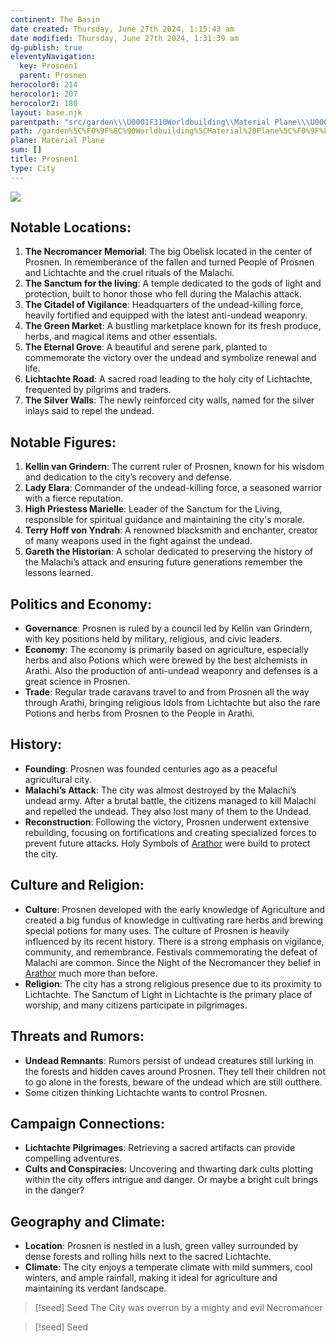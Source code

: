 ```yaml
---
continent: The Basin
date created: Thursday, June 27th 2024, 1:15:43 am
date modified: Thursday, June 27th 2024, 1:31:39 am
dg-publish: true
eleventyNavigation:
  key: Prosnen1
  parent: Prosnen
herocolor0: 214
herocolor1: 207
herocolor2: 180
layout: base.njk
parentpath: "src/garden\\\U0001F310Worldbuilding\\Material Plane\\\U0001F3DE️The Basin\\Regions\\Prosnen/Prosnen.md"
path: /garden%5C%F0%9F%8C%90Worldbuilding%5CMaterial%20Plane%5C%F0%9F%8F%9E%EF%B8%8FThe%20Basin%5CRegions%5CProsnen/Prosnen1/
plane: Material Plane
sum: []
title: Prosnen1
type: City
---
```


![](/static/Prosnen01.png)

## Notable Locations:

1. **The Necromancer Memorial**: The big Obelisk located in the center of Prosnen. In rememberance of the fallen and turned People of Prosnen and Lichtachte and the cruel rituals of the Malachi. 
2. **The Sanctum for the living**: A temple dedicated to the gods of light and protection, built to honor those who fell during the Malachis attack.
3. **The Citadel of Vigilance**: Headquarters of the undead-killing force, heavily fortified and equipped with the latest anti-undead weaponry.
4. **The Green Market**: A bustling marketplace known for its fresh produce, herbs, and magical items and other essentials.
5. **The Eternal Grove**: A beautiful and serene park, planted to commemorate the victory over the undead and symbolize renewal and life.
6. **Lichtachte Road**: A sacred road leading to the holy city of Lichtachte, frequented by pilgrims and traders.
7. **The Silver Walls**: The newly reinforced city walls, named for the silver inlays said to repel the undead.

## Notable Figures:

1. **Kellin van Grindern**: The current ruler of Prosnen, known for his wisdom and dedication to the city’s recovery and defense.
2. **Lady Elara**: Commander of the undead-killing force, a seasoned warrior with a fierce reputation.
3. **High Priestess Marielle**: Leader of the Sanctum for the Living, responsible for spiritual guidance and maintaining the city's morale. 
4. **Terry Hoff von Yndrah**: A renowned blacksmith and enchanter, creator of many weapons used in the fight against the undead.
5. **Gareth the Historian**: A scholar dedicated to preserving the history of the Malachi’s attack and ensuring future generations remember the lessons learned.

## Politics and Economy:

- **Governance**: Prosnen is ruled by a council led by Kellin van Grindern, with key positions held by military, religious, and civic leaders.
- **Economy**: The economy is primarily based on agriculture, especially herbs and also Potions which were brewed by the best alchemists in Arathi. Also the production of anti-undead weaponry and defenses is a great science in Prosnen.
- **Trade**: Regular trade caravans travel to and from Prosnen all the way through Arathi, bringing religious Idols from Lichtachte but also the rare Potions and herbs from Prosnen to the People in Arathi.

## History:

- **Founding**: Prosnen was founded centuries ago as a peaceful agricultural city.
- **Malachi’s Attack**: The city was almost destroyed by the Malachi’s undead army. After a brutal battle, the citizens managed to kill Malachi and repelled the undead. They also lost many of them to the Undead. 
- **Reconstruction**: Following the victory, Prosnen underwent extensive rebuilding, focusing on fortifications and creating specialized forces to prevent future attacks. Holy Symbols of [Arathor](/garden/%F0%9F%8C%90Worldbuilding%5CNether%20Plane%5CGods/Arathor) were build to protect the city.

## Culture and Religion:

- **Culture**: Prosnen developed with the early knowledge of Agriculture and created a big fundus of knowledge in cultivating rare herbs and brewing special potions for many uses.
The culture of Prosnen is heavily influenced by its recent history. There is a strong emphasis on vigilance, community, and remembrance. Festivals commemorating the defeat of Malachi are common. Since the Night of the Necromancer they belief in [Arathor](/garden/%F0%9F%8C%90Worldbuilding%5CNether%20Plane%5CGods/Arathor) much more than before.
- **Religion**: The city has a strong religious presence due to its proximity to Lichtachte. The Sanctum of Light in Lichtachte is the primary place of worship, and many citizens participate in pilgrimages.

## Threats and Rumors:

- **Undead Remnants**: Rumors persist of undead creatures still lurking in the forests and hidden caves around Prosnen. They tell their children not to go alone in the forests, beware of the undead which are still outthere.
- Some citizen thinking Lichtachte wants to control Prosnen.
## Campaign Connections:

- **Lichtachte Pilgrimages**: Retrieving a sacred artifacts can provide compelling adventures.
- **Cults and Conspiracies**: Uncovering and thwarting dark cults plotting within the city offers intrigue and danger. Or maybe a bright cult brings in the danger?

## Geography and Climate:

- **Location**: Prosnen is nestled in a lush, green valley surrounded by dense forests and rolling hills next to the sacred Lichtachte.
- **Climate**: The city enjoys a temperate climate with mild summers, cool winters, and ample rainfall, making it ideal for agriculture and maintaining its verdant landscape.

> [!seed] Seed
> The City was overrun by a mighty and evil Necromancer

> [!seed] Seed
>